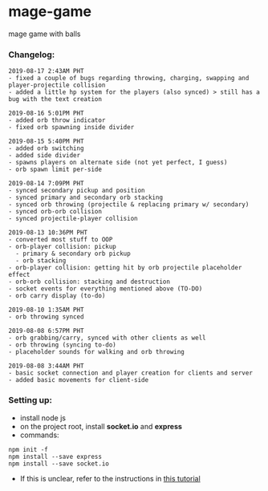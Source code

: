 # mage-game
mage game with balls

### Changelog: 

```
2019-08-17 2:43AM PHT
- fixed a couple of bugs regarding throwing, charging, swapping and player-projectile collision
- added a little hp system for the players (also synced) > still has a bug with the text creation
```

```
2019-08-16 5:01PM PHT
- added orb throw indicator
- fixed orb spawning inside divider
```

```
2019-08-15 5:40PM PHT
- added orb switching
- added side divider
- spawns players on alternate side (not yet perfect, I guess)
- orb spawn limit per-side
```

```
2019-08-14 7:09PM PHT
- synced secondary pickup and position
- synced primary and secondary orb stacking
- synced orb throwing (projectile & replacing primary w/ secondary)
- synced orb-orb collision
- synced projectile-player collision
```

```
2019-08-13 10:36PM PHT
- converted most stuff to OOP
- orb-player collision: pickup
  - primary & secondary orb pickup
  - orb stacking
- orb-player collision: getting hit by orb projectile placeholder effect
- orb-orb collision: stacking and destruction
- socket events for everything mentioned above (TO-DO)
- orb carry display (to-do)
```

```
2019-08-10 1:35AM PHT
- orb throwing synced
```

```
2019-08-08 6:57PM PHT
- orb grabbing/carry, synced with other clients as well
- orb throwing (syncing to-do)
- placeholder sounds for walking and orb throwing
```

```
2019-08-08 3:44AM PHT
- basic socket connection and player creation for clients and server
- added basic movements for client-side
```
### Setting up:
- install node js
- on the project root, install **socket.io** and **express**
- commands:
```
npm init -f
npm install --save express
npm install --save socket.io
```
- If this is unclear, refer to the instructions in [this tutorial](https://gamedevacademy.org/create-a-basic-multiplayer-game-in-phaser-3-with-socket-io-part-1/)
